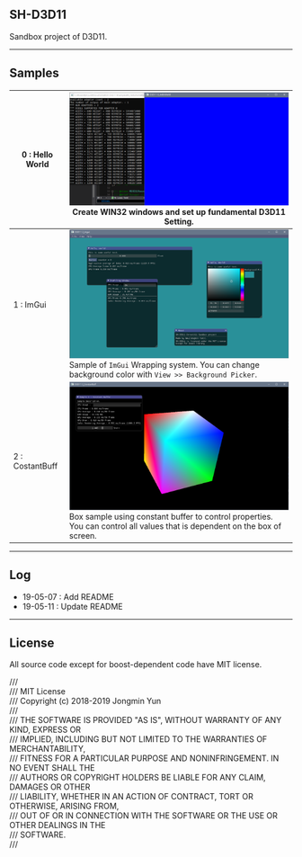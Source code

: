 ## SH-D3D11

Sandbox project of D3D11.

---

## Samples

| 0 : Hello World | ![Sample0](./Documents/Sample0.png) <br> Create WIN32 windows and set up fundamental D3D11 Setting.  |
| --- | --- |
| 1 : ImGui | ![Sample1](./Documents/Sample1.png) <br> Sample of `ImGui` Wrapping system. You can change background color with `View >> Background Picker`. |
| 2 : CostantBuff | ![Sample2](./Documents/Sample2.png) <br> Box sample using constant buffer to control properties. You can control all values that is dependent on the box of screen. |

---

## Log

* 19-05-07 : Add README
* 19-05-11 : Update README

---

## License

All source code except for boost-dependent code have MIT license.

/// <br>
/// MIT License <br>
/// Copyright (c) 2018-2019 Jongmin Yun <br>
/// <br>
/// THE SOFTWARE IS PROVIDED "AS IS", WITHOUT WARRANTY OF ANY KIND, EXPRESS OR <br>
/// IMPLIED, INCLUDING BUT NOT LIMITED TO THE WARRANTIES OF MERCHANTABILITY, <br>
/// FITNESS FOR A PARTICULAR PURPOSE AND NONINFRINGEMENT. IN NO EVENT SHALL THE <br>
/// AUTHORS OR COPYRIGHT HOLDERS BE LIABLE FOR ANY CLAIM, DAMAGES OR OTHER <br>
/// LIABILITY, WHETHER IN AN ACTION OF CONTRACT, TORT OR OTHERWISE, ARISING FROM, <br> 
/// OUT OF OR IN CONNECTION WITH THE SOFTWARE OR THE USE OR OTHER DEALINGS IN THE <br>
/// SOFTWARE. <br>
/// <br>

